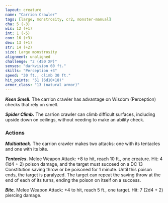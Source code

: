```yaml
---
layout: creature
name: "Carrion Crawler"
tags: [large, monstrosity, cr2, monster-manual]
cha: 5 (-3)
wis: 12 (+1)
int: 1 (-5)
con: 16 (+3)
dex: 13 (+1)
str: 14 (+2)
size: Large monstrosity
alignment: unaligned
challenge: "2 (450 XP)"
senses: "darkvision 60 ft."
skills: "Perception +3"
speed: "30 ft., climb 30 ft."
hit_points: "51 (6d10+18)"
armor_class: "13 (natural armor)"
---
```


***Keen Smell.*** The carrion crawler has advantage on Wisdom (Perception) checks that rely on smell.

***Spider Climb.*** The carrion crawler can climb difficult surfaces, including upside down on ceilings, without needing to make an ability check.

### Actions

***Multiattack.*** The carrion crawler makes two attacks: one with its tentacles and one with its bite.

***Tentacles.*** Melee Weapon Attack: +8 to hit, reach 10 ft., one creature. Hit: 4 (1d4 + 2) poison damage, and the target must succeed on a DC 13 Constitution saving throw or be poisoned for 1 minute. Until this poison ends, the target is paralyzed. The target can repeat the saving throw at the end of each of its turns, ending the poison on itself on a success.

***Bite.*** Melee Weapon Attack: +4 to hit, reach 5 ft., one target. Hit: 7 (2d4 + 2) piercing damage.
